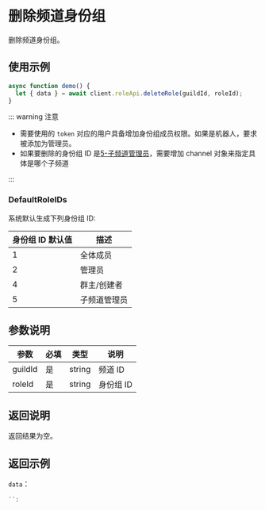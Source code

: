 # 删除频道身份组

删除频道身份组。

## 使用示例

```javascript
async function demo() {
  let { data } = await client.roleApi.deleteRole(guildId, roleId);
}
```

::: warning 注意

- 需要使用的 `token` 对应的用户具备增加身份组成员权限。如果是机器人，要求被添加为管理员。
- 如果要删除的身份组 ID 是[5-子频道管理员](#defaultroleids)，需要增加 channel 对象来指定具体是哪个子频道

:::

### DefaultRoleIDs

系统默认生成下列身份组 ID:

| 身份组 ID 默认值 | 描述         |
| ---------------- | ------------ |
| 1                | 全体成员     |
| 2                | 管理员       |
| 4                | 群主/创建者  |
| 5                | 子频道管理员 |

## 参数说明

| 参数    | 必填 | 类型   | 说明      |
| ------- | ---- | ------ | --------- |
| guildId | 是   | string | 频道 ID   |
| roleId  | 是   | string | 身份组 ID |

## 返回说明

返回结果为空。

## 返回示例

`data`：

```js
'';
```
